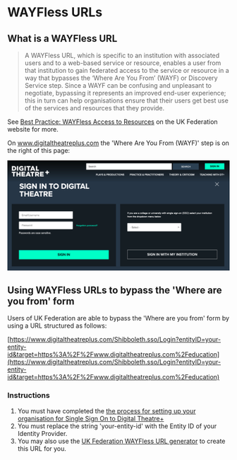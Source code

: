 # WAYFless URLs

## What is a WAYFless URL

> A WAYFless URL, which is specific to an institution with associated users and to a web-based service or resource, enables a user from that institution to gain federated access to the service or resource in a way that bypasses the ‘Where Are You From’ (WAYF) or Discovery Service step.
> Since a WAYF can be confusing and unpleasant to negotiate, bypassing it represents an improved end-user experience; this in turn can help organisations ensure that their users get best use of the services and resources that they provide.

See [Best Practice: WAYFless Access to Resources](https://www.ukfederation.org.uk/library/uploads/Documents/WAYFlessGuidance.pdf) on the UK Federation website for more.

On www.digitaltheatreplus.com the 'Where Are You From (WAYF)' step is on the right of this page:

![Image of random symbols and characters generated by EZProxy](/_media/where-are-you-from.png)

## Using WAYFless URLs to bypass the 'Where are you from' form

Users of UK Federation are able to bypass the 'Where are you from' form by using a URL structured as follows:

[https://www.digitaltheatreplus.com/Shibboleth.sso/Login?entityID=your-entity-id&target=https%3A%2F%2Fwww.digitaltheatreplus.com%2Feducation](https://www.digitaltheatreplus.com/Shibboleth.sso/Login?entityID=your-entity-id&target=https%3A%2F%2Fwww.digitaltheatreplus.com%2Feducation)

### Instructions

1. You must have completed the [the process for setting up your organisation for Single Sign On to Digital Theatre+](single-sign-on.md)
1. You must replace the string 'your-entity-id' with the Entity ID of your Identity Provider.
1. You may also use the [UK Federation WAYFless URL generator](https://wugen.ukfederation.org.uk/login.xhtml) to create this URL for you.
